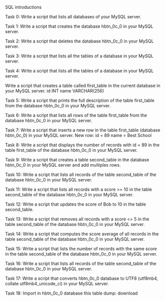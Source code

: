 SQL introductions

Task 0: Write a script that lists all databases of your MySQL server.

Task 1: Write a script that creates the database hbtn_0c_0 in your MySQL server.

Task 2: Write a script that deletes the database hbtn_0c_0 in your MySQL server.

Task 3: Write a script that lists all the tables of a database in your MySQL server.

Task 4: Write a script that lists all the tables of a database in your MySQL server.

Write a script that creates a table called first_table in the current database in your MySQL server.
        id INT
        name VARCHAR(256)

Task 5: Write a script that prints the full description of the table first_table from the database hbtn_0c_0 in your MySQL server.

Task 6: Write a script that lists all rows of the table first_table from the database hbtn_0c_0 in your MySQL server.

Task 7: Write a script that inserts a new row in the table first_table (database hbtn_0c_0) in your MySQL server.
    New row:
        id = 89
        name = Best School

Task 8: Write a script that displays the number of records with id = 89 in the table first_table of the database hbtn_0c_0 in your MySQL server.

Task 9: Write a script that creates a table second_table in the database hbtn_0c_0 in your MySQL server and add multiples rows.

Task 10: Write a script that lists all records of the table second_table of the database hbtn_0c_0 in your MySQL server.

Task 11: Write a script that lists all records with a score >= 10 in the table second_table of the database hbtn_0c_0 in your MySQL server.

Task 12: Write a script that updates the score of Bob to 10 in the table second_table.

Task 13: Write a script that removes all records with a score <= 5 in the table second_table of the database hbtn_0c_0 in your MySQL server.

Task 14: Write a script that computes the score average of all records in the table second_table of the database hbtn_0c_0 in your MySQL server.

Task 15: Write a script that lists the number of records with the same score in the table second_table of the database hbtn_0c_0 in your MySQL server.

Task 16: Write a script that lists all records of the table second_table of the database hbtn_0c_0 in your MySQL server.

Task 17: Write a script that converts hbtn_0c_0 database to UTF8 (utf8mb4, collate utf8mb4_unicode_ci) in your MySQL server.

Task 18: Import in hbtn_0c_0 database this table dump: download
